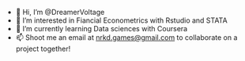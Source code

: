 - 👋 Hi, I’m @DreamerVoltage
- 👀 I’m interested in Fiancial Econometrics with Rstudio and STATA
- 🌱 I’m currently learning Data sciences with Coursera
- 📫 Shoot me an email at nrkd.games@gmail.com to collaborate on a project together!



